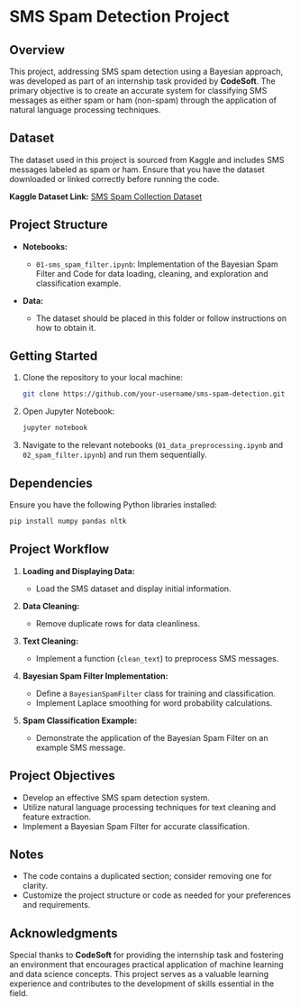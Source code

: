 # SMS Spam Detection Project

## Overview

This project, addressing SMS spam detection using a Bayesian approach, was developed as part of an internship task provided by **CodeSoft**. The primary objective is to create an accurate system for classifying SMS messages as either spam or ham (non-spam) through the application of natural language processing techniques.

## Dataset

The dataset used in this project is sourced from Kaggle and includes SMS messages labeled as spam or ham. Ensure that you have the dataset downloaded or linked correctly before running the code.

**Kaggle Dataset Link:** [SMS Spam Collection Dataset](https://www.kaggle.com/dataset-link)

## Project Structure

- **Notebooks:**
  - `01-sms_spam_filter.ipynb`: Implementation of the Bayesian Spam Filter and  Code for data loading, cleaning, and exploration and classification example.

- **Data:**
  - The dataset should be placed in this folder or follow instructions on how to obtain it.

## Getting Started

1. Clone the repository to your local machine:

   ```bash
   git clone https://github.com/your-username/sms-spam-detection.git
   ```

2. Open Jupyter Notebook:

   ```bash
   jupyter notebook
   ```

3. Navigate to the relevant notebooks (`01_data_preprocessing.ipynb` and `02_spam_filter.ipynb`) and run them sequentially.

## Dependencies

Ensure you have the following Python libraries installed:

```bash
pip install numpy pandas nltk
```

## Project Workflow

1. **Loading and Displaying Data:**
   - Load the SMS dataset and display initial information.

2. **Data Cleaning:**
   - Remove duplicate rows for data cleanliness.

3. **Text Cleaning:**
   - Implement a function (`clean_text`) to preprocess SMS messages.

4. **Bayesian Spam Filter Implementation:**
   - Define a `BayesianSpamFilter` class for training and classification.
   - Implement Laplace smoothing for word probability calculations.

5. **Spam Classification Example:**
   - Demonstrate the application of the Bayesian Spam Filter on an example SMS message.

## Project Objectives

- Develop an effective SMS spam detection system.
- Utilize natural language processing techniques for text cleaning and feature extraction.
- Implement a Bayesian Spam Filter for accurate classification.

## Notes

- The code contains a duplicated section; consider removing one for clarity.
- Customize the project structure or code as needed for your preferences and requirements.

## Acknowledgments

Special thanks to **CodeSoft** for providing the internship task and fostering an environment that encourages practical application of machine learning and data science concepts. This project serves as a valuable learning experience and contributes to the development of skills essential in the field.
